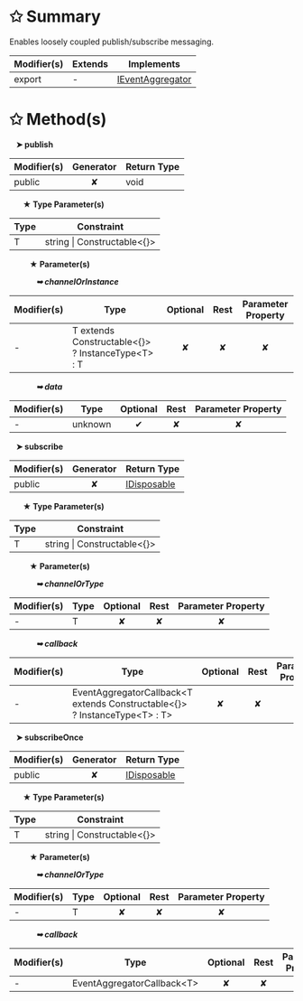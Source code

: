 # &#10025; Summary

Enables loosely coupled publish/subscribe messaging.

| Modifier(s)                            | Extends                      | Implements                                    |
|----------------------------------------|------------------------------|-----------------------------------------------|
| export | - | [IEventAggregator](/kernel/variable/eventaggregator/ieventaggregator.md) |

# &#10025; Method(s)

&nbsp;&nbsp; **&#10148; publish**

| Modifier(s)                              | Generator                          | Return Type                       |
|------------------------------------------|:----------------------------------:|-----------------------------------|
| public | ✘ | void |

&nbsp;&nbsp;&nbsp;&nbsp;&nbsp; **&#9733; Type Parameter(s)**

| Type | Constraint                            |
| ---- | ------------------------------------- |
| T    | string &#124; Constructable&lt;{}&gt; |

&nbsp;&nbsp;&nbsp;&nbsp;&nbsp;&nbsp;&nbsp;&nbsp; **&#9733; Parameter(s)**

&nbsp;&nbsp;&nbsp;&nbsp;&nbsp;&nbsp;&nbsp;&nbsp;&nbsp;&nbsp;&nbsp; _**&#10149; channelOrInstance**_

| Modifier(s)                              | Type                        | Optional                           | Rest                          | Parameter Property                          |
|------------------------------------------|-----------------------------|:----------------------------------:|:-----------------------------:|:-------------------------------------------:|
| - | T extends Constructable&lt;{}&gt; ? InstanceType&lt;T&gt; : T | ✘  | ✘ | ✘ |

&nbsp;&nbsp;&nbsp;&nbsp;&nbsp;&nbsp;&nbsp;&nbsp;&nbsp;&nbsp;&nbsp; _**&#10149; data**_

| Modifier(s)                              | Type                        | Optional                           | Rest                          | Parameter Property                          |
|------------------------------------------|-----------------------------|:----------------------------------:|:-----------------------------:|:-------------------------------------------:|
| - | unknown | ✔  | ✘ | ✘ |

&nbsp;&nbsp; **&#10148; subscribe**

| Modifier(s)                              | Generator                          | Return Type                       |
|------------------------------------------|:----------------------------------:|-----------------------------------|
| public | ✘ | [IDisposable](/kernel/interface/interfaces/idisposable.md) |

&nbsp;&nbsp;&nbsp;&nbsp;&nbsp; **&#9733; Type Parameter(s)**

| Type | Constraint                            |
| ---- | ------------------------------------- |
| T    | string &#124; Constructable&lt;{}&gt; |

&nbsp;&nbsp;&nbsp;&nbsp;&nbsp;&nbsp;&nbsp;&nbsp; **&#9733; Parameter(s)**

&nbsp;&nbsp;&nbsp;&nbsp;&nbsp;&nbsp;&nbsp;&nbsp;&nbsp;&nbsp;&nbsp; _**&#10149; channelOrType**_

| Modifier(s)                              | Type                        | Optional                           | Rest                          | Parameter Property                          |
|------------------------------------------|-----------------------------|:----------------------------------:|:-----------------------------:|:-------------------------------------------:|
| - | T | ✘  | ✘ | ✘ |

&nbsp;&nbsp;&nbsp;&nbsp;&nbsp;&nbsp;&nbsp;&nbsp;&nbsp;&nbsp;&nbsp; _**&#10149; callback**_

| Modifier(s)                              | Type                        | Optional                           | Rest                          | Parameter Property                          |
|------------------------------------------|-----------------------------|:----------------------------------:|:-----------------------------:|:-------------------------------------------:|
| - | EventAggregatorCallback&lt;T extends Constructable&lt;{}&gt; ? InstanceType&lt;T&gt; : T&gt; | ✘  | ✘ | ✘ |

&nbsp;&nbsp; **&#10148; subscribeOnce**

| Modifier(s)                              | Generator                          | Return Type                       |
|------------------------------------------|:----------------------------------:|-----------------------------------|
| public | ✘ | [IDisposable](/kernel/interface/interfaces/idisposable.md) |

&nbsp;&nbsp;&nbsp;&nbsp;&nbsp; **&#9733; Type Parameter(s)**

| Type | Constraint                            |
| ---- | ------------------------------------- |
| T    | string &#124; Constructable&lt;{}&gt; |

&nbsp;&nbsp;&nbsp;&nbsp;&nbsp;&nbsp;&nbsp;&nbsp; **&#9733; Parameter(s)**

&nbsp;&nbsp;&nbsp;&nbsp;&nbsp;&nbsp;&nbsp;&nbsp;&nbsp;&nbsp;&nbsp; _**&#10149; channelOrType**_

| Modifier(s)                              | Type                        | Optional                           | Rest                          | Parameter Property                          |
|------------------------------------------|-----------------------------|:----------------------------------:|:-----------------------------:|:-------------------------------------------:|
| - | T | ✘  | ✘ | ✘ |

&nbsp;&nbsp;&nbsp;&nbsp;&nbsp;&nbsp;&nbsp;&nbsp;&nbsp;&nbsp;&nbsp; _**&#10149; callback**_

| Modifier(s)                              | Type                        | Optional                           | Rest                          | Parameter Property                          |
|------------------------------------------|-----------------------------|:----------------------------------:|:-----------------------------:|:-------------------------------------------:|
| - | EventAggregatorCallback&lt;T&gt; | ✘  | ✘ | ✘ |